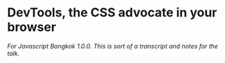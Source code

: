 # DevTools, the CSS advocate in your browser

*For Javascript Bangkok 1.0.0. This is sort of a transcript and notes for the talk.*